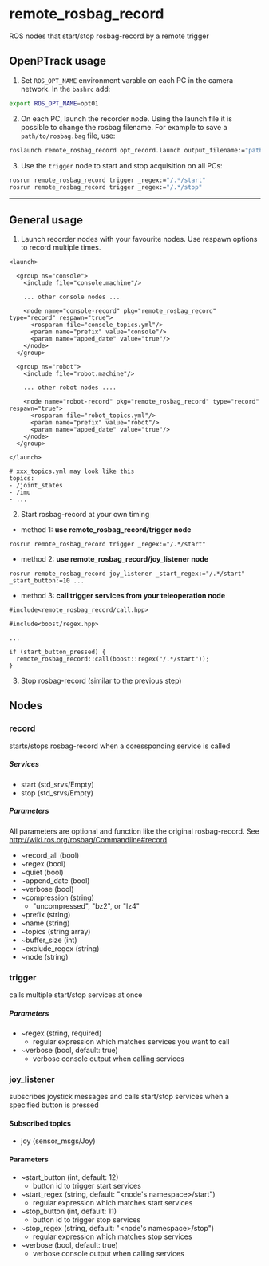 # remote_rosbag_record
ROS nodes that start/stop rosbag-record by a remote trigger

## OpenPTrack usage
1. Set `ROS_OPT_NAME` environment varable on each PC in the camera network. In the `bashrc` add:
```bash
export ROS_OPT_NAME=opt01
```

2. On each PC, launch the recorder node. Using the launch file it is possible to change the rosbag filename. For example to save a `path/to/rosbag.bag` file, use:
```bash
roslaunch remote_rosbag_record opt_record.launch output_filename:="path/to/rosbag"
```

3. Use the `trigger` node to start and stop acquisition on all PCs:
```bash
rosrun remote_rosbag_record trigger _regex:="/.*/start"
rosrun remote_rosbag_record trigger _regex:="/.*/stop"
```

---

## General usage
1. Launch recorder nodes with your favourite nodes. Use respawn options to record multiple times.
```
<launch>

  <group ns="console">
    <include file="console.machine"/>

    ... other console nodes ...
    
    <node name="console-record" pkg="remote_rosbag_record" type="record" respawn="true">
      <rosparam file="console_topics.yml"/>
      <param name="prefix" value="console"/>
      <param name="apped_date" value="true"/>
    </node>
  </group>

  <group ns="robot">
    <include file="robot.machine"/>

    ... other robot nodes ....

    <node name="robot-record" pkg="remote_rosbag_record" type="record" respawn="true">
      <rosparam file="robot_topics.yml"/>
      <param name="prefix" value="robot"/>
      <param name="apped_date" value="true"/>
    </node>
  </group>
  
</launch>
```

```
# xxx_topics.yml may look like this
topics:
- /joint_states
- /imu
- ...
```

2. Start rosbag-record at your own timing

* method 1: **use remote_rosbag_record/trigger node**
```
rosrun remote_rosbag_record trigger _regex:="/.*/start"
```

* method 2: **use remote_rosbag_record/joy_listener node**
```
rosrun remote_rosbag_record joy_listener _start_regex:="/.*/start" _start_button:=10 ...
```

* method 3: **call trigger services from your teleoperation node**
```
#include<remote_rosbag_record/call.hpp>

#include<boost/regex.hpp>

...

if (start_button_pressed) {
  remote_rosbag_record::call(boost::regex("/.*/start"));
}
```

3. Stop rosbag-record (similar to the previous step)

## Nodes

### record
starts/stops rosbag-record when a coressponding service is called

##### Services
* start (std_srvs/Empty)
* stop (std_srvs/Empty)

##### Parameters
All parameters are optional and function like the original rosbag-record.
See http://wiki.ros.org/rosbag/Commandline#record

* ~record_all (bool)
* ~regex (bool)
* ~quiet (bool)
* ~append_date (bool)
* ~verbose (bool)
* ~compression (string)
  * "uncompressed", "bz2", or "lz4"
* ~prefix (string)
* ~name (string)
* ~topics (string array)
* ~buffer_size (int)
* ~exclude_regex (string)
* ~node (string)

### trigger
calls multiple start/stop services at once

##### Parameters
* ~regex (string, required)
  * regular expression which matches services you want to call
* ~verbose (bool, default: true)
  * verbose console output when calling services

### joy_listener
subscribes joystick messages and calls start/stop services when a specified button is pressed

#### Subscribed topics
* joy (sensor_msgs/Joy)

#### Parameters
* ~start_button (int, default: 12)
  * button id to trigger start services
* ~start_regex (string, default: "<node's namespace>/start")
  * regular expression which matches start services
* ~stop_button (int, default: 11)
  * button id to trigger stop services
* ~stop_regex (string, default: "<node's namespace>/stop")
  * regular expression which matches stop services
* ~verbose (bool, default: true)
  * verbose console output when calling services
